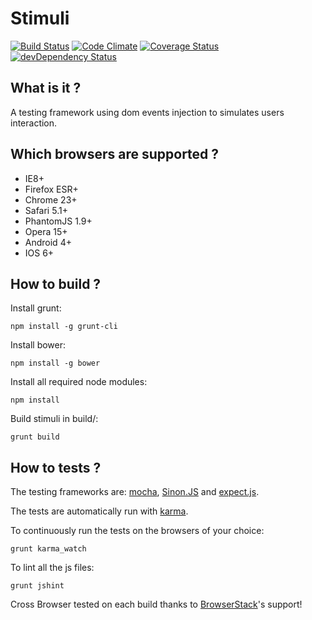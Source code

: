 Stimuli
=======
[![Build Status](https://travis-ci.org/yhwh/stimuli.png?branch=master)](https://travis-ci.org/yhwh/stimuli)
[![Code Climate](https://codeclimate.com/github/yhwh/stimuli.png)](https://codeclimate.com/github/yhwh/stimuli)
[![Coverage Status](https://coveralls.io/repos/yhwh/stimuli/badge.png)](https://coveralls.io/r/yhwh/stimuli)
[![devDependency Status](https://david-dm.org/yhwh/stimuli/dev-status.png)](https://david-dm.org/yhwh/stimuli#info=devDependencies)

What is it ?
------------

A testing framework using dom events injection to simulates users interaction.

Which browsers are supported ?
------------------------------

* IE8+
* Firefox ESR+
* Chrome 23+
* Safari 5.1+
* PhantomJS 1.9+
* Opera 15+
* Android 4+
* IOS 6+

How to build ?
--------------

Install grunt:

    npm install -g grunt-cli

Install bower:

    npm install -g bower

Install all required node modules: 

    npm install

Build stimuli in build/:

    grunt build

How to tests ?
--------------

The testing frameworks are: [mocha](http://visionmedia.github.io/mocha/),
[Sinon.JS](http://sinonjs.org/) and [expect.js](https://github.com/LearnBoost/expect.js/).

The tests are automatically run with [karma](http://karma-runner.github.io/).

To continuously run the tests on the browsers of your choice:

    grunt karma_watch

To lint all the js files:

    grunt jshint



Cross Browser tested on each build thanks to [BrowserStack](http://www.browserstack.com/)'s support!